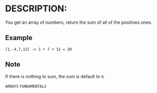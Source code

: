 # DESCRIPTION:

You get an array of numbers, return the sum of all of the positives ones.

## Example 

`[1,-4,7,12] -> 1 + 7 + 12 = 20`

## Note

If there is nothing to sum, the sum is default to `0`.

`ARRAYS` `FUNDAMENTALS`

